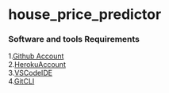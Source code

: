 # house_price_predictor

### Software and tools Requirements

1.[Github Account](https://github.com)\
2.[HerokuAccount](https://heroku.com)\
3.[VSCodeIDE](https://code.visualstudio.com/)\
4.[GitCLI](https://git-scm.com/book/en/v2/Getting-Started-The-Command-Line)
